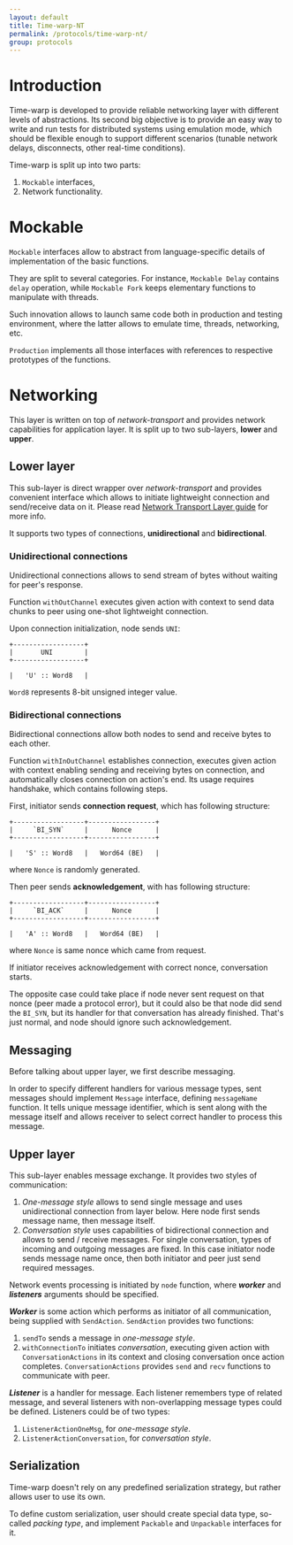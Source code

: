 ```yaml
---
layout: default
title: Time-warp-NT
permalink: /protocols/time-warp-nt/
group: protocols
---
```


# Introduction

Time-warp is developed to provide reliable networking layer with different levels of abstractions. Its second big objective is to provide an easy way to write and run tests for distributed systems using emulation mode, which should be flexible enough to support different scenarios (tunable network delays, disconnects, other real-time conditions).

Time-warp is split up into two parts:

1. `Mockable` interfaces,
2. Network functionality.


# Mockable

`Mockable` interfaces allow to abstract from language-specific details of implementation of the basic functions.

They are split to several categories. For instance, `Mockable Delay` contains `delay` operation, while `Mockable Fork` keeps elementary functions to manipulate with threads.

Such innovation allows to launch same code both in production and testing environment, where the latter allows to emulate time, threads, networking, etc.

`Production` implements all those interfaces with references to respective prototypes of the functions.


# Networking

This layer is written on top of _network-transport_ and provides network capabilities for application layer. It is split up to two sub-layers, **lower** and **upper**.


## Lower layer

This sub-layer is direct wrapper over _network-transport_ and provides convenient interface which allows to initiate lightweight connection and send/receive data on it. Please read [Network Transport Layer guide](/protocols/network-transport) for more info.

It supports two types of connections, **unidirectional** and **bidirectional**.

### Unidirectional connections

Unidirectional connections allows to send stream of bytes without waiting for peer's response.

Function `withOutChannel` executes given action with context to send data chunks to peer using one-shot lightweight connection.

Upon connection initialization, node sends `UNI`:

~~~
+------------------+
|       UNI        |
+------------------+

|   'U' :: Word8   |
~~~

`Word8` represents 8-bit unsigned integer value.

### Bidirectional connections

Bidirectional connections allow both nodes to send and receive bytes to each other.

Function `withInOutChannel` establishes connection, executes given action with context enabling sending and receiving bytes on connection, and automatically closes connection on action's end. Its usage requires handshake, which contains following steps.

First, initiator sends **connection request**, which has following structure:

~~~
+------------------+-----------------+
|     `BI_SYN`     |      Nonce      |
+------------------+-----------------+

|   'S' :: Word8   |   Word64 (BE)   |
~~~

where `Nonce` is randomly generated.

Then peer sends **acknowledgement**, with has following structure:

~~~
+------------------+-----------------+
|     `BI_ACK`     |      Nonce      |
+------------------+-----------------+

|   'A' :: Word8   |   Word64 (BE)   |
~~~

where `Nonce` is same nonce which came from request.

If initiator receives acknowledgement with correct nonce, conversation starts.

The opposite case could take place if node never sent request on that nonce (peer made a protocol error), but it could also be that node did send the `BI_SYN`, but its handler for that conversation has already finished. That's just normal, and node should ignore such acknowledgement.


## Messaging

Before talking about upper layer, we first describe messaging.

In order to specify different handlers for various message types, sent messages should implement `Message` interface, defining `messageName` function. It tells unique message identifier, which is sent along with the message itself and allows receiver to select correct handler to process this message.


## Upper layer

This sub-layer enables message exchange. It provides two styles of communication:

1. *One-message style* allows to send single message and uses unidirectional connection from layer below. Here node first sends message name, then message itself.
2. *Conversation style* uses capabilities of bidirectional connection and allows to send / receive messages. For single conversation, types of incoming and outgoing messages are fixed. In this case initiator node sends message name once, then both initiator and peer just send required messages.

Network events processing is initiated by `node` function, where ***worker*** and ***listeners*** arguments should be specified.

***Worker*** is some action which performs as initiator of all communication, being supplied with `SendAction`. `SendAction` provides two functions:

1. `sendTo` sends a message in *one-message style*.
2. `withConnectionTo` initiates *conversation*, executing given action with `ConversationActions` in its context and closing conversation once action completes. `ConversationActions` provides `send` and `recv` functions to communicate with peer.

***Listener*** is a handler for message. Each listener remembers type of related message, and several listeners with non-overlapping message types could be defined. Listeners could be of two types:

1. `ListenerActionOneMsg`, for *one-message style*.
2. `ListenerActionConversation`, for *conversation style*.


## Serialization

Time-warp doesn't rely on any predefined serialization strategy, but rather allows user to use its own.

To define custom serialization, user should create special data type, so-called *packing type*, and implement `Packable` and `Unpackable` interfaces for it.
